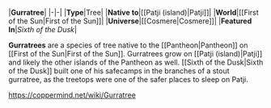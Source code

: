 |**Gurratree**|
|-|-|
|**Type**|Tree|
|**Native to**|[[Patji (island)\|Patji]]|
|**World**|[[First of the Sun\|First of the Sun]]|
|**Universe**|[[Cosmere\|Cosmere]]|
|**Featured In**|*Sixth of the Dusk*|

**Gurratrees** are a species of tree native to the [[Pantheon\|Pantheon]] on [[First of the Sun\|First of the Sun]].
Gurratrees grow on [[Patji (island)\|Patji]] and likely the other islands of the Pantheon as well. [[Sixth of the Dusk\|Sixth of the Dusk]] built one of his safecamps in the branches of a stout gurratree, as the treetops were one of the safer places to sleep on Patji.



https://coppermind.net/wiki/Gurratree